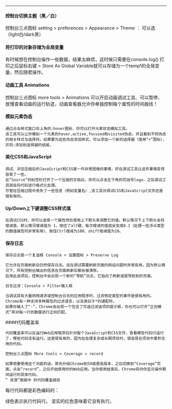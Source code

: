 
---
#### 控制台切换主题（黑／白）

控制台三点图标  setting > preferences > Appearance > Theme ： 可以选（light白/dark黑）


#### 将打印的对象存储为全局变量
    
有时候想在控制台操作一些数据，结果太麻烦，这时候只需要在console.log() 打印之后鼠标右键 > Store As Global Variable就可以存储为一个temp1的全局变量，然后随君操作。

#### 动画工具 Animations

控制台三点图标 more tools > Animations 可以开启动画调试工具、可以暂停、放慢查看动画的运行轨迹，动画查看器允许你单独控制每个属性的时间曲线！

#### 模拟元素伪态

    通过点击样式窗口右上角的:hover图标，你可以打开元素状态模拟工具。
    该工具可以让你模拟一个元素的hover,active,focused和visited伪态，并且看到不同伪态的相关样式与选择符。如果要为这些伪态添加样式，可以添加一个新的选择器（使用“+”图标），并将:添加到选择器的结尾。

#### 美化CSS和JavaScript

    调试、浏览压缩后的JavaScript和CSS是一件非常困难的事情，好在调试工具让这件事情变得容易了一些。
    在“Source”的标签栏打开了一个压缩的文档后，你可以点击左下角的花括号logo，之后调试工具就会将代码进行格式化处理。
    尽管在压缩过程中丢失了一些信息（例如变量名）,该工具对调试CSS和JavaScript文件还是很有用的。

#### Up/Down上下键调整CSS样式值

    在调试CSS时，你可以选择一个属性然后使用上下箭头来调整它的值。默认情况下上下箭头会将增减值，默认情况增减值为 1，按住了alt键，每次增减的值就会变成0.1（处理一些浮点类型的数值属性时非常有用）、按住Ctrl增减为100、shift增减值为10。

#### 保存日志

    保存日志是一个复选框 Console > 设置图标 > Preserve Log
    
    它允许在页面刷新后仍然保存日志。这在调试需要刷新页面的网站问题时非常有用，因为默认情况下，所有控制台输出的信息在页面刷新后都会被清除。
    启用此选项后，控制台中会出现一个新的“导航”日志，它指向了刷新或是导航到的页面。
    
    日志过滤：Console > Filter输入框
    
    当调试具有大量网络请求或控制台日志的应用程序时，过滤特定类型的事件是很有用的。
    Chrome有一种支持多种属性的过滤语言，以及类似于*的通配符。
    如果你输入了“-”，Chrome会出现一个包含了可选过滤选项的提示框，你也可以打开“正则模式”来对每一行的数据进行正则匹配。

####代码覆盖率

    代码覆盖率可以在运行Web应用程序后针对每个JavaScript和CSS文件，查看哪些代码行运行了，哪些代码没有运行。这是很有用的，因为在处理复杂或长期项目时，很容易在项目中累积无用的代码。
    
    控制台三点图标 More tools > Coverage > record
    
    如果想要使用这个功能的话，首先升级Chrome到59或更高版本，之后切换到“Coverage”页面。点击“record”，之后开始使用你的Web应用。当你使用结束后，Chrome将向你显示操作期间运行的具体代码。
    “ 资源”面板中 的代码覆盖细目
每行代码都是彩色编码的：

绿色表示执行代码行。
坚实的红色意味着它没有执行。
